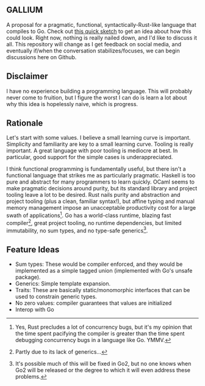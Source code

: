 GALLIUM
-------

A proposal for a pragmatic, functional, syntactically-Rust-like language that
compiles to Go. Check out [this quick sketch][0] to get an idea about how this
could look. Right now, nothing is really nailed down, and I'd like to discuss
it all. This repository will change as I get feedback on social media, and
eventually if/when the conversation stabilizes/focuses, we can begin
discussions here on Github.

## Disclaimer

I have no experience building a programming language. This will probably never
come to fruition, but I figure the worst I can do is learn a lot about why this
idea is hopelessly naive, which is progress.

## Rationale

Let's start with some values. I believe a small learning curve is important.
Simplicity and familiarity are key to a small learning curve. Tooling is
really important. A great language with poor tooling is mediocre at best. In
particular, good support for the simple cases is underappreciated.

I think functional programming is fundamentally useful, but there isn't a
functional language that strikes me as particularly pragmatic. Haskell is too
pure and abstract for many programmers to learn quickly. OCaml seems to make
pragmatic decisions around purity, but its standard library and project tooling
leave a lot to be desired. Rust nails purity and abstraction and project
tooling (plus a clean, familiar syntax!), but affine typing and manual memory
management impose an unacceptable productivity cost for a large swath of
applications[^a]. Go has a world-class runtime, blazing fast compiler[^b],
great project tooling, no runtime dependencies, but limited immutability, no
sum types, and no type-safe generics[^c].

## Feature Ideas

* Sum types: These would be compiler enforced, and they would be implemented as
  a simple tagged union (implemented with Go's unsafe package).
* Generics: Simple template expansion.
* Traits: These are basically static/monomorphic interfaces that can be used to
  constrain generic types.
* No zero values: compiler guarantees that values are initialized
* Interop with Go

[^a]: Yes, Rust precludes a lot of concurrency bugs, but it's my opinion that
      the time spent pacifying the compiler is greater than the time spent
      debugging concurrency bugs in a language like Go. YMMV.
      
[^b]: Partly due to its lack of generics...

[^c]: It's possible much of this will be fixed in Go2, but no one knows when
      Go2 will be released or the degree to which it will even address these
      problems.

[0]: ./example.ga
